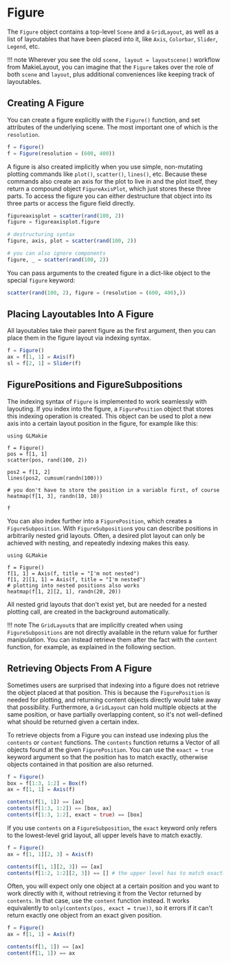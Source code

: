 # Figure

The `Figure` object contains a top-level `Scene` and a `GridLayout`, as well as a list of layoutables that have been placed into it, like `Axis`, `Colorbar`, `Slider`, `Legend`, etc.

!!! note
    Wherever you see the old `scene, layout = layoutscene()` workflow from MakieLayout, you can imagine that 
    the `Figure` takes over the role of both `scene` and `layout`, plus additional conveniences like keeping
    track of layoutables.

## Creating A Figure

You can create a figure explicitly with the `Figure()` function, and set attributes of the underlying scene.
The most important one of which is the `resolution`.

```julia
f = Figure()
f = Figure(resolution = (600, 400))
```

A figure is also created implicitly when you use simple, non-mutating plotting commands like `plot()`, `scatter()`, `lines()`, etc.
Because these commands also create an axis for the plot to live in and the plot itself, they return a compound object `FigureAxisPlot`, which just stores these three parts.
To access the figure you can either destructure that object into its three parts or access the figure field directly.

```julia
figureaxisplot = scatter(rand(100, 2))
figure = figureaxisplot.figure

# destructuring syntax
figure, axis, plot = scatter(rand(100, 2))

# you can also ignore components
figure, _ = scatter(rand(100, 2))
```

You can pass arguments to the created figure in a dict-like object to the special `figure` keyword:

```julia
scatter(rand(100, 2), figure = (resolution = (600, 400),))
```

## Placing Layoutables Into A Figure

All layoutables take their parent figure as the first argument, then you can place them in the figure layout
via indexing syntax.

```julia
f = Figure()
ax = f[1, 1] = Axis(f)
sl = f[2, 1] = Slider(f)
```

## FigurePositions and FigureSubpositions

The indexing syntax of `Figure` is implemented to work seamlessly with layouting.
If you index into the figure, a `FigurePosition` object that stores this indexing operation is created.
This object can be used to plot a new axis into a certain layout position in the figure, for example like this:

```@example
using GLMakie

f = Figure()
pos = f[1, 1]
scatter(pos, rand(100, 2))

pos2 = f[1, 2]
lines(pos2, cumsum(randn(100)))

# you don't have to store the position in a variable first, of course
heatmap(f[1, 3], randn(10, 10))

f
```

You can also index further into a `FigurePosition`, which creates a `FigureSubposition`.
With `FigureSubposition`s you can describe positions in arbitrarily nested grid layouts.
Often, a desired plot layout can only be achieved with nesting, and repeatedly indexing makes this easy.

```@example
using GLMakie

f = Figure()
f[1, 1] = Axis(f, title = "I'm not nested")
f[1, 2][1, 1] = Axis(f, title = "I'm nested")
# plotting into nested positions also works
heatmap(f[1, 2][2, 1], randn(20, 20))
```

All nested grid layouts that don't exist yet, but are needed for a nested plotting call, are created in the background automatically.

!!! note
    The `GridLayout`s that are implicitly created when using `FigureSubpositions` are not directly available in the return
    value for further manipulation. You can instead retrieve them after the fact with the `content` function, for example,
    as explained in the following section.

## Retrieving Objects From A Figure

Sometimes users are surprised that indexing into a figure does not retrieve the object placed at that position.
This is because the `FigurePosition` is needed for plotting, and returning content objects directly would take
away that possibility.
Furthermore, a `GridLayout` can hold multiple objects at the same position, or have partially overlapping content,
so it's not well-defined what should be returned given a certain index.

To retrieve objects from a Figure you can instead use indexing plus the `contents` or `content` functions.
The `contents` function returns a Vector of all objects found at the given `FigurePosition`.
You can use the `exact = true` keyword argument so that the position has to match exactly, otherwise objects
contained in that position are also returned.

```julia
f = Figure()
box = f[1:3, 1:2] = Box(f)
ax = f[1, 1] = Axis(f)

contents(f[1, 1]) == [ax]
contents(f[1:3, 1:2]) == [box, ax]
contents(f[1:3, 1:2], exact = true) == [box]
```

If you use `contents` on a `FigureSubposition`, the `exact` keyword only refers to the lowest-level
grid layout, all upper levels have to match exactly.

```julia
f = Figure()
ax = f[1, 1][2, 3] = Axis(f)

contents(f[1, 1][2, 3]) == [ax]
contents(f[1:2, 1:2][2, 3]) == [] # the upper level has to match exactly
```

Often, you will expect only one object at a certain position and you want to work directly with it, without
retrieving it from the Vector returned by `contents`.
In that case, use the `content` function instead.
It works equivalently to `only(contents(pos, exact = true))`, so it errors if it can't return exactly one object
from an exact given position.

```julia
f = Figure()
ax = f[1, 1] = Axis(f)

contents(f[1, 1]) == [ax]
content(f[1, 1]) == ax
```